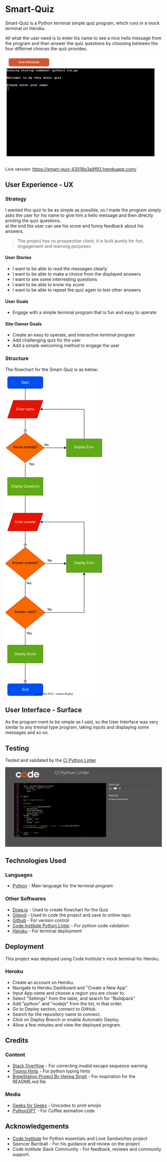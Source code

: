 # Smart-Quiz

Smart-Quiz is a Python terminal simple quiz program, which runs in a mock terminal on Heroku.

All what the user need is to enter his name to see a nice hello message from the program and then answer the quiz questions by choosing between the four differnet choices the quiz provides.

![Main Image](readme-content/mainPhoto.jpeg)

Live version: https://smart-quiz-43016e3a9f93.herokuapp.com/

## User Experience - UX

### Strategy

I wanted this quiz to be as simple as possible, so I made the program simply asks the user for his name to give him a hello message and then directly printing the quiz questions.<br>
at the end the user can see his score and funny feedback about his answers.

> The project has no prospective client, it is built purely for fun, engagement and learning purposes

#### User Stories
- I want to be able to read the messages clearly
- I want to be able to make a choice from the displayed answers
- I want to see some interresting questions
- I want to be able to know my score
- I want to be able to repeat the quiz again to test other answers

#### User Goals
- Engage with a simple terminal program that is fun and easy to operate

#### Site Owner Goals
- Create an easy to operate, and interactive terminal program
- Add challenging quiz for the user
- Add a simple welcoming method to engage the user

### Structure

The flowchart for the Smart-Quiz is as below:

![Flowchart](readme-content/FlowChart.svg)

## User Interface - Surface

As the program ment to be simple as I said, so the User Interface was very similar to any trminal type program, taking inputs and displaying some messages and so on.

## Testing

Tested and validated by the [CI Python Linter](https://pep8ci.herokuapp.com/)

![Testing](readme-content/testingPhoto.jpeg)

## Technologies Used

### Languages

- [Python](https://www.python.org/) - Main language for the terminal program

### Other Softwares

- [Draw.io](https://app.diagrams.net/) - Used to create flowchart for the Quiz
- [Gitpod](https://www.gitpod.io/#get-started) - Used to code the project and save to online repo
- [Github](https://github.com/) - For version control
- [Code Institute Python Linter](https://pep8ci.herokuapp.com/) - For python code validation
- [Heroku](https://id.heroku.com/login) - For terminal deployment


## Deployment

This project was deployed using Code Institute's mock terminal for Heroku.

### Heroku 

- Create an account on Heroku.
- Navigate to Heroku Dashboard and "Create a New App".
- Input App name and choose a region you are closer to.
- Select "Settings" from the table, and search for "Buildpack"
- Add "python" and "nodejs" from the list, in that order.
- Go to Deploy section, connect to GitHub.
- Search for the repository name to connect.
- Click on Deploy Branch or enable Automatic Deploy.
- Allow a few minutes and view the deployed program.

## Credits

### Content

- [Stack Overflow](https://stackoverflow.com/questions/52335970/how-to-fix-syntaxwarning-invalid-escape-sequence-in-python) - For correcting invalid excape sequence warning
- [Typing Hints](https://docs.python.org/3/library/typing.html) - For python typing hints
- [BrewStation Project By Henna Singh](https://github.com/hennasingh/BrewStation) - For inspiration for the README.md file

### Media
- [Geeks for Geeks](https://www.geeksforgeeks.org/python-program-to-print-emojis/) - Unicodes to print emojis
- [PythonGPT](https://openai.com/chatgpt/) - For Coffee animation code


## Acknowledgements
- [Code Institute](https://codeinstitute.net/) for Python essentials and Love Sandwiches project
- Spencer Barriball  - For his guidance and review on the project
- Code Institute Slack Community - For feedback, reviews and community support.